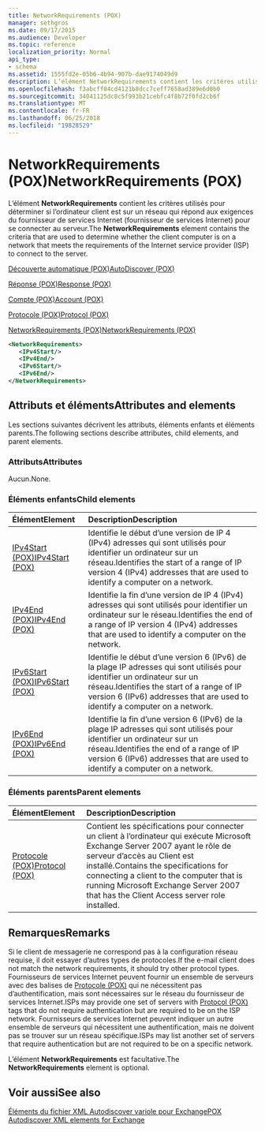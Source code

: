 ```yaml
---
title: NetworkRequirements (POX)
manager: sethgros
ms.date: 09/17/2015
ms.audience: Developer
ms.topic: reference
localization_priority: Normal
api_type:
- schema
ms.assetid: 1555fd2e-05b6-4b94-907b-dae9174049d9
description: L’élément NetworkRequirements contient les critères utilisés pour déterminer si l’ordinateur client est sur un réseau qui répond aux exigences du fournisseur de services Internet (fournisseur de services Internet) pour se connecter au serveur.
ms.openlocfilehash: f3abcff04cd4121b8dcc7ceff7658ad389e6d0b0
ms.sourcegitcommit: 34041125dc8c5f993b21cebfc4f8b72f0fd2cb6f
ms.translationtype: MT
ms.contentlocale: fr-FR
ms.lasthandoff: 06/25/2018
ms.locfileid: "19828529"
---
```

# <a name="networkrequirements-pox"></a><span data-ttu-id="709d9-103">NetworkRequirements (POX)</span><span class="sxs-lookup"><span data-stu-id="709d9-103">NetworkRequirements (POX)</span></span>

<span data-ttu-id="709d9-104">L’élément **NetworkRequirements** contient les critères utilisés pour déterminer si l’ordinateur client est sur un réseau qui répond aux exigences du fournisseur de services Internet (fournisseur de services Internet) pour se connecter au serveur.</span><span class="sxs-lookup"><span data-stu-id="709d9-104">The **NetworkRequirements** element contains the criteria that are used to determine whether the client computer is on a network that meets the requirements of the Internet service provider (ISP) to connect to the server.</span></span> 
  
[<span data-ttu-id="709d9-105">Découverte automatique (POX)</span><span class="sxs-lookup"><span data-stu-id="709d9-105">AutoDiscover (POX)</span></span>](autodiscover-pox.md)
  
[<span data-ttu-id="709d9-106">Réponse (POX)</span><span class="sxs-lookup"><span data-stu-id="709d9-106">Response (POX)</span></span>](response-pox.md)
  
[<span data-ttu-id="709d9-107">Compte (POX)</span><span class="sxs-lookup"><span data-stu-id="709d9-107">Account (POX)</span></span>](account-pox.md)
  
[<span data-ttu-id="709d9-108">Protocole (POX)</span><span class="sxs-lookup"><span data-stu-id="709d9-108">Protocol (POX)</span></span>](protocol-pox.md)
  
[<span data-ttu-id="709d9-109">NetworkRequirements (POX)</span><span class="sxs-lookup"><span data-stu-id="709d9-109">NetworkRequirements (POX)</span></span>](networkrequirements-pox.md)
  
```xml
<NetworkRequirements>
   <IPv4Start/>
   <IPv4End/>
   <IPv6Start/>
   <IPv6End/>
</NetworkRequirements>
```

## <a name="attributes-and-elements"></a><span data-ttu-id="709d9-110">Attributs et éléments</span><span class="sxs-lookup"><span data-stu-id="709d9-110">Attributes and elements</span></span>

<span data-ttu-id="709d9-111">Les sections suivantes décrivent les attributs, éléments enfants et éléments parents.</span><span class="sxs-lookup"><span data-stu-id="709d9-111">The following sections describe attributes, child elements, and parent elements.</span></span>
  
### <a name="attributes"></a><span data-ttu-id="709d9-112">Attributs</span><span class="sxs-lookup"><span data-stu-id="709d9-112">Attributes</span></span>

<span data-ttu-id="709d9-113">Aucun.</span><span class="sxs-lookup"><span data-stu-id="709d9-113">None.</span></span>
  
### <a name="child-elements"></a><span data-ttu-id="709d9-114">Éléments enfants</span><span class="sxs-lookup"><span data-stu-id="709d9-114">Child elements</span></span>

|<span data-ttu-id="709d9-115">**Élément**</span><span class="sxs-lookup"><span data-stu-id="709d9-115">**Element**</span></span>|<span data-ttu-id="709d9-116">**Description**</span><span class="sxs-lookup"><span data-stu-id="709d9-116">**Description**</span></span>|
|:-----|:-----|
|[<span data-ttu-id="709d9-117">IPv4Start (POX)</span><span class="sxs-lookup"><span data-stu-id="709d9-117">IPv4Start (POX)</span></span>](ipv4start-pox.md) <br/> |<span data-ttu-id="709d9-118">Identifie le début d’une version de IP 4 (IPv4) adresses qui sont utilisés pour identifier un ordinateur sur un réseau.</span><span class="sxs-lookup"><span data-stu-id="709d9-118">Identifies the start of a range of IP version 4 (IPv4) addresses that are used to identify a computer on a network.</span></span>  <br/> |
|[<span data-ttu-id="709d9-119">IPv4End (POX)</span><span class="sxs-lookup"><span data-stu-id="709d9-119">IPv4End (POX)</span></span>](ipv4end-pox.md) <br/> |<span data-ttu-id="709d9-120">Identifie la fin d’une version de IP 4 (IPv4) adresses qui sont utilisés pour identifier un ordinateur sur le réseau.</span><span class="sxs-lookup"><span data-stu-id="709d9-120">Identifies the end of a range of IP version 4 (IPv4) addresses that are used to identify a computer on the network.</span></span>  <br/> |
|[<span data-ttu-id="709d9-121">IPv6Start (POX)</span><span class="sxs-lookup"><span data-stu-id="709d9-121">IPv6Start (POX)</span></span>](ipv6start-pox.md) <br/> |<span data-ttu-id="709d9-122">Identifie le début d’une version 6 (IPv6) de la plage IP adresses qui sont utilisés pour identifier un ordinateur sur un réseau.</span><span class="sxs-lookup"><span data-stu-id="709d9-122">Identifies the start of a range of IP version 6 (IPv6) addresses that are used to identify a computer on a network.</span></span>  <br/> |
|[<span data-ttu-id="709d9-123">IPv6End (POX)</span><span class="sxs-lookup"><span data-stu-id="709d9-123">IPv6End (POX)</span></span>](ipv6end-pox.md) <br/> |<span data-ttu-id="709d9-124">Identifie la fin d’une version 6 (IPv6) de la plage IP adresses qui sont utilisés pour identifier un ordinateur sur un réseau.</span><span class="sxs-lookup"><span data-stu-id="709d9-124">Identifies the end of a range of IP version 6 (IPv6) addresses that are used to identify a computer on a network.</span></span>  <br/> |
   
### <a name="parent-elements"></a><span data-ttu-id="709d9-125">Éléments parents</span><span class="sxs-lookup"><span data-stu-id="709d9-125">Parent elements</span></span>

|<span data-ttu-id="709d9-126">**Élément**</span><span class="sxs-lookup"><span data-stu-id="709d9-126">**Element**</span></span>|<span data-ttu-id="709d9-127">**Description**</span><span class="sxs-lookup"><span data-stu-id="709d9-127">**Description**</span></span>|
|:-----|:-----|
|[<span data-ttu-id="709d9-128">Protocole (POX)</span><span class="sxs-lookup"><span data-stu-id="709d9-128">Protocol (POX)</span></span>](protocol-pox.md) <br/> |<span data-ttu-id="709d9-129">Contient les spécifications pour connecter un client à l’ordinateur qui exécute Microsoft Exchange Server 2007 ayant le rôle de serveur d’accès au Client est installé.</span><span class="sxs-lookup"><span data-stu-id="709d9-129">Contains the specifications for connecting a client to the computer that is running Microsoft Exchange Server 2007 that has the Client Access server role installed.</span></span>  <br/> |
   
## <a name="remarks"></a><span data-ttu-id="709d9-130">Remarques</span><span class="sxs-lookup"><span data-stu-id="709d9-130">Remarks</span></span>

<span data-ttu-id="709d9-131">Si le client de messagerie ne correspond pas à la configuration réseau requise, il doit essayer d’autres types de protocoles.</span><span class="sxs-lookup"><span data-stu-id="709d9-131">If the e-mail client does not match the network requirements, it should try other protocol types.</span></span> <span data-ttu-id="709d9-132">Fournisseurs de services Internet peuvent fournir un ensemble de serveurs avec des balises de [Protocole (POX)](protocol-pox.md) qui ne nécessitent pas d’authentification, mais sont nécessaires sur le réseau du fournisseur de services Internet.</span><span class="sxs-lookup"><span data-stu-id="709d9-132">ISPs may provide one set of servers with [Protocol (POX)](protocol-pox.md) tags that do not require authentication but are required to be on the ISP network.</span></span> <span data-ttu-id="709d9-133">Fournisseurs de services Internet peuvent indiquer un autre ensemble de serveurs qui nécessitent une authentification, mais ne doivent pas se trouver sur un réseau spécifique.</span><span class="sxs-lookup"><span data-stu-id="709d9-133">ISPs may list another set of servers that require authentication but are not required to be on a specific network.</span></span> 
  
<span data-ttu-id="709d9-134">L’élément **NetworkRequirements** est facultative.</span><span class="sxs-lookup"><span data-stu-id="709d9-134">The **NetworkRequirements** element is optional.</span></span> 
  
## <a name="see-also"></a><span data-ttu-id="709d9-135">Voir aussi</span><span class="sxs-lookup"><span data-stu-id="709d9-135">See also</span></span>



[<span data-ttu-id="709d9-136">Éléments du fichier XML Autodiscover variole pour Exchange</span><span class="sxs-lookup"><span data-stu-id="709d9-136">POX Autodiscover XML elements for Exchange</span></span>](pox-autodiscover-xml-elements-for-exchange.md)

